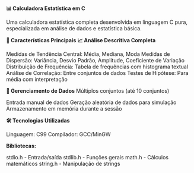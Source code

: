 **📊 Calculadora Estatística em C**

Uma calculadora estatística completa desenvolvida em linguagem C pura, especializada em análise de dados e estatística básica.

**🚀 Características Principais**
**📈 Análise Descritiva Completa**

Medidas de Tendência Central: Média, Mediana, Moda
Medidas de Dispersão: Variância, Desvio Padrão, Amplitude, Coeficiente de Variação
Distribuição de Frequência: Tabela de frequências com histograma textual
Análise de Correlação: Entre conjuntos de dados
Testes de Hipótese: Para média com interpretação

**💾 Gerenciamento de Dados**
Múltiplos conjuntos (até 10 conjuntos)

Entrada manual de dados
Geração aleatória de dados para simulação
Armazenamento em memória durante a sessão

**🛠️ Tecnologias Utilizadas**

Linguagem: C99
Compilador: GCC/MinGW

**Bibliotecas:**

stdio.h - Entrada/saída
stdlib.h - Funções gerais
math.h - Cálculos matemáticos
string.h - Manipulação de strings
